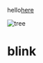 hello[here](https://file:/C:/Users/a.elbadawi/Desktop/tme-education-world-www-bw_square%20(1).png)

![tree](https://goo.gl/images/q6Pbhc)

# blink


